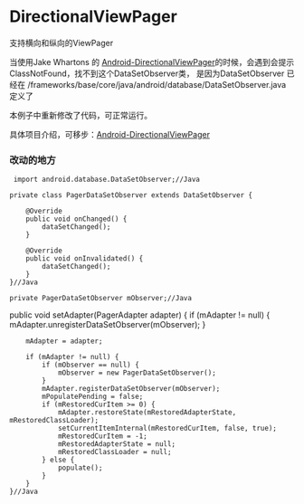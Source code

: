 # DirectionalViewPager
支持横向和纵向的ViewPager


  当使用Jake Whartons 的 [Android-DirectionalViewPager](https://github.com/JakeWharton/Android-DirectionalViewPager)的时候，会遇到会提示 ClassNotFound，找不到这个DataSetObserver类，
  是因为DataSetObserver 已经在 /frameworks/base/core/java/android/database/DataSetObserver.java 定义了 

  本例子中重新修改了代码，可正常运行。

具体项目介绍，可移步：[Android-DirectionalViewPager](https://github.com/JakeWharton/Android-DirectionalViewPager)

### 改动的地方  
    
     import android.database.DataSetObserver;//Java
    
    private class PagerDataSetObserver extends DataSetObserver {

        @Override
        public void onChanged() {
            dataSetChanged();
        }

        @Override
        public void onInvalidated() {
            dataSetChanged();
        }
    }//Java
    
    private PagerDataSetObserver mObserver;//Java

  public void setAdapter(PagerAdapter adapter) {
        if (mAdapter != null) {
            mAdapter.unregisterDataSetObserver(mObserver);
        }

        mAdapter = adapter;

        if (mAdapter != null) {
            if (mObserver == null) {
                mObserver = new PagerDataSetObserver();
            }
            mAdapter.registerDataSetObserver(mObserver);
            mPopulatePending = false;
            if (mRestoredCurItem >= 0) {
                mAdapter.restoreState(mRestoredAdapterState, mRestoredClassLoader);
                setCurrentItemInternal(mRestoredCurItem, false, true);
                mRestoredCurItem = -1;
                mRestoredAdapterState = null;
                mRestoredClassLoader = null;
            } else {
                populate();
            }
        }
    }//Java
